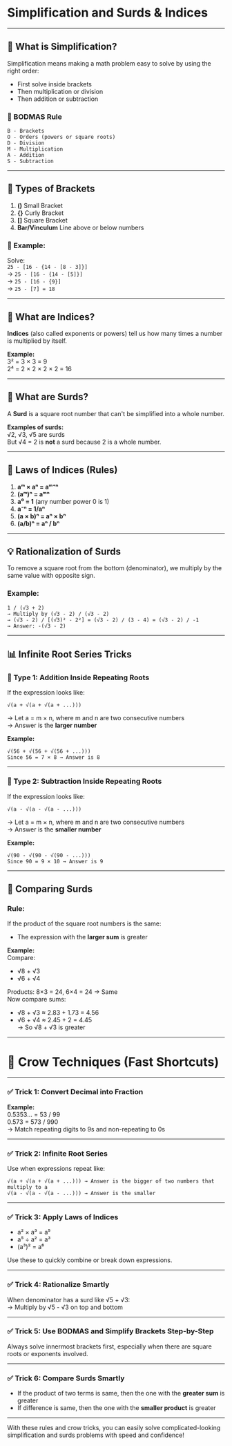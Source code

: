 # Simplification and Surds & Indices

---

## 🧮 What is Simplification?

Simplification means making a math problem easy to solve by using the right order:
- First solve inside brackets
- Then multiplication or division
- Then addition or subtraction

### 🔹 BODMAS Rule

```
B - Brackets  
O - Orders (powers or square roots)  
D - Division  
M - Multiplication  
A - Addition  
S - Subtraction
```

---

## 🔗 Types of Brackets

1. **()** Small Bracket  
2. **{}** Curly Bracket  
3. **[]** Square Bracket  
4. **Bar/Vinculum** Line above or below numbers

### 🧾 Example:

Solve:  
`25 - [16 - {14 - [8 - 3]}]`  
→ `25 - [16 - {14 - [5]}]`  
→ `25 - [16 - {9}]`  
→ `25 - [7] = 18`

---

## 📘 What are Indices?

**Indices** (also called exponents or powers) tell us how many times a number is multiplied by itself.

**Example:**  
3² = 3 × 3 = 9  
2⁴ = 2 × 2 × 2 × 2 = 16

---

## 📗 What are Surds?

A **Surd** is a square root number that can't be simplified into a whole number.

**Examples of surds:**  
√2, √3, √5 are surds  
But √4 = 2 is **not** a surd because 2 is a whole number.

---

## 🔐 Laws of Indices (Rules)

1. **aᵐ × aⁿ = aᵐ⁺ⁿ**  
2. **(aᵐ)ⁿ = aᵐⁿ**  
3. **a⁰ = 1** (any number power 0 is 1)  
4. **a⁻ⁿ = 1/aⁿ**  
5. **(a × b)ⁿ = aⁿ × bⁿ**  
6. **(a/b)ⁿ = aⁿ / bⁿ**

---

## 💡 Rationalization of Surds

To remove a square root from the bottom (denominator), we multiply by the same value with opposite sign.

### Example:

```
1 / (√3 + 2)  
→ Multiply by (√3 - 2) / (√3 - 2)  
→ (√3 - 2) / [(√3)² - 2²] = (√3 - 2) / (3 - 4) = (√3 - 2) / -1  
→ Answer: -(√3 - 2)
```

---

## 📊 Infinite Root Series Tricks

### 🔹 Type 1: Addition Inside Repeating Roots

If the expression looks like:

```
√(a + √(a + √(a + ...)))
```

→ Let a = m × n, where m and n are two consecutive numbers  
→ Answer is the **larger number**

**Example:**
```
√(56 + √(56 + √(56 + ...)))  
Since 56 = 7 × 8 → Answer is 8
```

---

### 🔹 Type 2: Subtraction Inside Repeating Roots

If the expression looks like:

```
√(a - √(a - √(a - ...)))
```

→ Let a = m × n, where m and n are two consecutive numbers  
→ Answer is the **smaller number**

**Example:**
```
√(90 - √(90 - √(90 - ...)))  
Since 90 = 9 × 10 → Answer is 9
```

---

## 📐 Comparing Surds

### Rule:

If the product of the square root numbers is the same:
- The expression with the **larger sum** is greater

**Example:**  
Compare:  
- √8 + √3  
- √6 + √4

Products: 8×3 = 24, 6×4 = 24 → Same  
Now compare sums:  
- √8 + √3 ≈ 2.83 + 1.73 = 4.56  
- √6 + √4 ≈ 2.45 + 2 = 4.45  
→ So √8 + √3 is greater

---

# 🧠 Crow Techniques (Fast Shortcuts)

---

### ✅ Trick 1: Convert Decimal into Fraction

**Example:**  
0.5353… = 53 / 99  
0.573 = 573 / 990  
→ Match repeating digits to 9s and non-repeating to 0s

---

### ✅ Trick 2: Infinite Root Series

Use when expressions repeat like:
```
√(a + √(a + √(a + ...))) → Answer is the bigger of two numbers that multiply to a  
√(a - √(a - √(a - ...))) → Answer is the smaller
```

---

### ✅ Trick 3: Apply Laws of Indices

- a² × a³ = a⁵  
- a⁵ ÷ a² = a³  
- (a³)² = a⁶

Use these to quickly combine or break down expressions.

---

### ✅ Trick 4: Rationalize Smartly

When denominator has a surd like √5 + √3:  
→ Multiply by √5 - √3 on top and bottom

---

### ✅ Trick 5: Use BODMAS and Simplify Brackets Step-by-Step

Always solve innermost brackets first, especially when there are square roots or exponents involved.

---

### ✅ Trick 6: Compare Surds Smartly

- If the product of two terms is same, then the one with the **greater sum** is greater  
- If difference is same, then the one with the **smaller product** is greater

---

With these rules and crow tricks, you can easily solve complicated-looking simplification and surds problems with speed and confidence!
